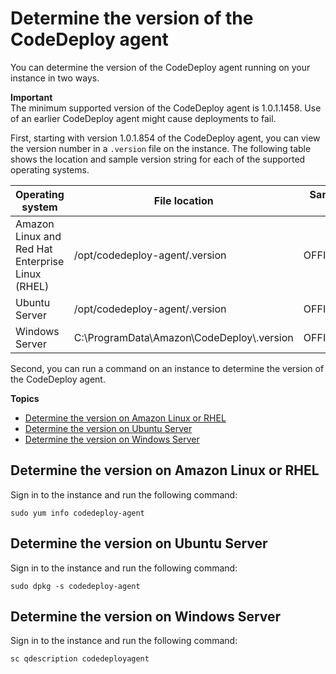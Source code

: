 # Determine the version of the CodeDeploy agent<a name="codedeploy-agent-operations-version"></a>

You can determine the version of the CodeDeploy agent running on your instance in two ways\.

**Important**  
 The minimum supported version of the CodeDeploy agent is 1\.0\.1\.1458\. Use of an earlier CodeDeploy agent might cause deployments to fail\. 

First, starting with version 1\.0\.1\.854 of the CodeDeploy agent, you can view the version number in a `.version` file on the instance\. The following table shows the location and sample version string for each of the supported operating systems\.


| Operating system | File location | Sample agent\_version string | 
| --- | --- | --- | 
| Amazon Linux and Red Hat Enterprise Linux \(RHEL\) | /opt/codedeploy\-agent/\.version | OFFICIAL\_1\.0\.1\.854\_rpm | 
| Ubuntu Server | /opt/codedeploy\-agent/\.version | OFFICIAL\_1\.0\.1\.854\_deb | 
| Windows Server | C:\\ProgramData\\Amazon\\CodeDeploy\\\.version | OFFICIAL\_1\.0\.1\.854\_msi | 

Second, you can run a command on an instance to determine the version of the CodeDeploy agent\.

**Topics**
+ [Determine the version on Amazon Linux or RHEL](#codedeploy-agent-operations-version-linux)
+ [Determine the version on Ubuntu Server](#codedeploy-agent-operations-version-ubuntu)
+ [Determine the version on Windows Server](#codedeploy-agent-operations-version-windows)

## Determine the version on Amazon Linux or RHEL<a name="codedeploy-agent-operations-version-linux"></a>

Sign in to the instance and run the following command:

```
sudo yum info codedeploy-agent
```

## Determine the version on Ubuntu Server<a name="codedeploy-agent-operations-version-ubuntu"></a>

Sign in to the instance and run the following command:

```
sudo dpkg -s codedeploy-agent
```

## Determine the version on Windows Server<a name="codedeploy-agent-operations-version-windows"></a>

Sign in to the instance and run the following command:

```
sc qdescription codedeployagent
```